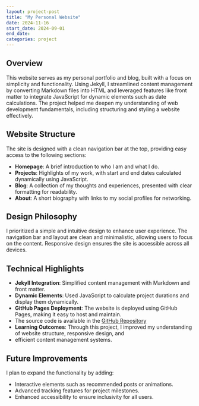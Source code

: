 ```yaml
---
layout: project-post
title: "My Personal Website"
date: 2024-11-16
start_date: 2024-09-01
end_date:
categories: project
---
```


## Overview  
This website serves as my personal portfolio and blog, built with a focus on simplicity and functionality. Using Jekyll, 
I streamlined content management by converting Markdown files into HTML and leveraged features like front matter to integrate 
JavaScript for dynamic elements such as date calculations. The project helped me deepen my understanding of web development 
fundamentals, including structuring and styling a website effectively.

## Website Structure  
The site is designed with a clean navigation bar at the top, providing easy access to the following sections:  
- **Homepage**: A brief introduction to who I am and what I do.  
- **Projects**: Highlights of my work, with start and end dates calculated dynamically using JavaScript.  
- **Blog**: A collection of my thoughts and experiences, presented with clear formatting for readability.  
- **About**: A short biography with links to my social profiles for networking.  

## Design Philosophy  
I prioritized a simple and intuitive design to enhance user experience. The navigation bar and layout are clean and 
minimalistic, allowing users to focus on the content. Responsive design ensures the site is accessible across all devices.  

## Technical Highlights  
- **Jekyll Integration**: Simplified content management with Markdown and front matter.  
- **Dynamic Elements**: Used JavaScript to calculate project durations and display them dynamically.  
- **GitHub Pages Deployment**: The website is deployed using GitHub Pages, making it easy to host and maintain. 
- The source code is available in the [GitHub Repository](https://github.com/koichincom/my-website)  
- **Learning Outcomes**: Through this project, I improved my understanding of website structure, responsive design, and 
- efficient content management systems.  

## Future Improvements  
I plan to expand the functionality by adding:  
- Interactive elements such as recommended posts or animations.  
- Advanced tracking features for project milestones.  
- Enhanced accessibility to ensure inclusivity for all users.  